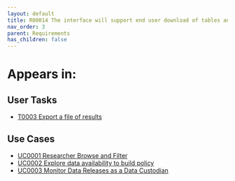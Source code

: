 ```yaml
---
layout: default
title: R00014 The interface will support end user download of tables and figures in common formats
nav_order: 3
parent: Requirements
has_children: false
---
```


# Appears in:


## User Tasks

-   [T0003 Export a file of results](../user-tasks/t0003-export-a-file-of-results.md)


## Use Cases

-   [UC0001 Researcher Browse and Filter](../use-cases/uc0001-researcher-browse-and-filter.md)
-   [UC0002 Explore data availability to build policy](../use-cases/uc0002-explore-data-availability-to-build-policy.md)
-   [UC0003 Monitor Data Releases as a Data Custodian](../use-cases/uc0003-monitor-data-releases-as-a-data-custodian.md)
